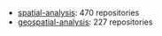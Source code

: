   - [spatial-analysis](https://github.com/topics/spatial-analysis): 470 repositories
  - [geospatial-analysis](https://github.com/topics/geospatial-analysis): 227 repositories
